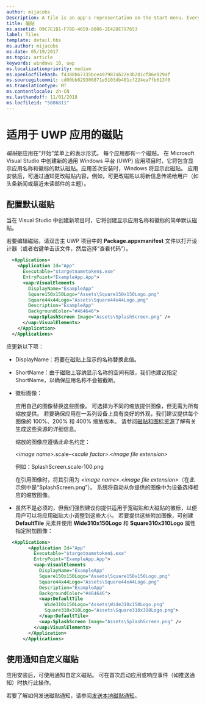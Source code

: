 ```yaml
---
author: mijacobs
Description: A tile is an app's representation on the Start menu. Every app has a tile. When you create a new Universal Windows Platform (UWP) app project in Microsoft Visual Studio, it includes a default tile that displays your app's name and logo.
title: 磁贴
ms.assetid: 09C7E1B1-F78D-4659-8086-2E428E797653
label: Tiles
template: detail.hbs
ms.author: mijacobs
ms.date: 05/19/2017
ms.topic: article
keywords: windows 10, uwp
ms.localizationpriority: medium
ms.openlocfilehash: f4388b67335bce497987ab22e3b281cf86e029af
ms.sourcegitcommit: cd00bb829306871e5103db481cf224ea7fb613f0
ms.translationtype: MT
ms.contentlocale: zh-CN
ms.lasthandoff: 11/01/2018
ms.locfileid: "5886811"
---
```

# <a name="tiles-for-uwp-apps"></a>适用于 UWP 应用的磁贴

 

*磁贴*是应用在“开始”菜单上的表示形式。 每个应用都有一个磁贴。 在 Microsoft Visual Studio 中创建新的通用 Windows 平台 (UWP) 应用项目时，它将包含显示应用名称和徽标的默认磁贴。应用首次安装时，Windows 将显示此磁贴。 应用安装后，可通过通知更改磁贴内容，例如，可更改磁贴以将新信息传递给用户（如头条新闻或最近未读邮件的主题）。

## <a name="configure-the-default-tile"></a>配置默认磁贴


当在 Visual Studio 中创建新项目时，它将创建显示应用名称和徽标的简单默认磁贴。

若要编辑磁贴，请双击主 UWP 项目中的 **Package.appxmanifest** 文件以打开设计器（或者右键单击该文件，然后选择“查看代码”）。

```XML
  <Applications>
    <Application Id="App"
      Executable="$targetnametoken$.exe"
      EntryPoint="ExampleApp.App">
      <uap:VisualElements
        DisplayName="ExampleApp"
        Square150x150Logo="Assets\Square150x150Logo.png"
        Square44x44Logo="Assets\Square44x44Logo.png"
        Description="ExampleApp"
        BackgroundColor="#464646">
        <uap:SplashScreen Image="Assets\SplashScreen.png" />
      </uap:VisualElements>
    </Application>
  </Applications>
```

应更新以下项：

-   DisplayName：将要在磁贴上显示的名称替换此值。
-   ShortName：由于磁贴上容纳显示名称的空间有限，我们也建议指定 ShortName，以确保应用名称不会被截断。
-   徽标图像：

    应用自己的图像替换这些图像。 可选择为不同的缩放提供图像，但无需为所有缩放提供。 若要确保应用在一系列设备上具有良好的外观，我们建议提供每个图像的 100%、200% 和 400% 缩放版本。 请参阅[磁贴和图标资源](app-assets.md)了解有关生成这些资源的详细信息。

    缩放的图像应遵循此命名约定：
    
    *&lt;image name&gt;*.scale-*&lt;scale factor&gt;*.*&lt;image file extension&gt;* 

    例如：SplashScreen.scale-100.png

    在引用图像时，将其引用为 *&lt;image name&gt;*.*&lt;image file extension&gt;*（在此示例中是“SplashScreen.png”）。 系统将自动从你提供的图像中为设备选择相应的缩放图像。

-   虽然不是必须的，但我们强烈建议你提供适用于宽磁贴和大磁贴的徽标，以便用户可以将应用磁贴大小调整到这些大小。 若要提供这些附加图像，可创建 **DefaultTile** 元素并使用 **Wide310x150Logo** 和 **Square310x310Logo** 属性指定附加图像：
```    XML
  <Applications>
        <Application Id="App"
          Executable="$targetnametoken$.exe"
          EntryPoint="ExampleApp.App">
          <uap:VisualElements
            DisplayName="ExampleApp"
            Square150x150Logo="Assets\Square150x150Logo.png"
            Square44x44Logo="Assets\Square44x44Logo.png"
            Description="ExampleApp"
            BackgroundColor="#464646">
            <uap:DefaultTile
              Wide310x150Logo="Assets\Wide310x150Logo.png"
              Square310x310Logo="Assets\Square310x310Logo.png">
            </uap:DefaultTile>
            <uap:SplashScreen Image="Assets\SplashScreen.png" />
          </uap:VisualElements>
        </Application>
      </Applications>
```

## <a name="use-notifications-to-customize-your-tile"></a>使用通知自定义磁贴


应用安装后，可使用通知自定义磁贴。 可在首次启动应用或响应事件（如推送通知）时执行此操作。

若要了解如何发送磁贴通知，请参阅[发送本地磁贴通知](sending-a-local-tile-notification.md)。
